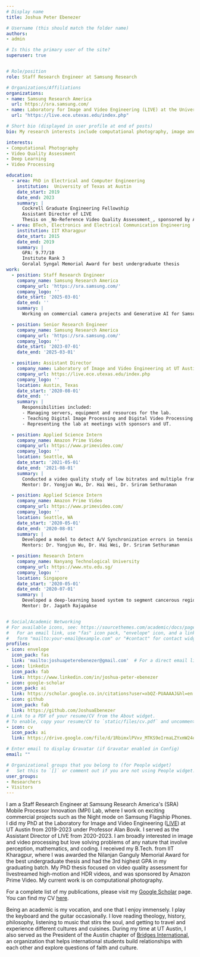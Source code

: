 ```yaml
---
# Display name
title: Joshua Peter Ebenezer

# Username (this should match the folder name)
authors:
- admin

# Is this the primary user of the site?
superuser: true


# Role/position
role: Staff Research Engineer at Samsung Research

# Organizations/Affiliations
organizations:
- name: Samsung Research America
  url: https://sra.samsung.com/
- name: Laboratory for Image and Video Engineering (LIVE) at the University of Texas at Austin
  url: "https://live.ece.utexas.edu/index.php"

# Short bio (displayed in user profile at end of posts)
bio: My research interests include computational photography, image and video quality assessment, and deep learning.

interests:
- Computational Photography
- Video Quality Assessment
- Deep Learning
- Video Processing

education:
  - area: PhD in Electrical and Computer Engineering
    institution:  University of Texas at Austin
    date_start: 2019
    date_end: 2023
    summary: |
      Cockrell Graduate Engineering Fellowship
      Assistant Director of LIVE
      Thesis on _No-Reference Video Quality Assessment_, sponsored by Amazon Prime Video. Supervised by [Prof Al Bovik]
  - area: BTech, Electronics and Electrical Communication Engineering
    institution: IIT Kharagpur
    date_start: 2015
    date_end: 2019
    summary: |
      GPA: 9.77/10
      Institute Rank 3
      Goralal Syngal Memorial Award for best undergraduate thesis
work:
  - position: Staff Research Engineer
    company_name: Samsung Research America
    company_url: 'https://sra.samsung.com/'
    company_logo: ''
    date_start: '2025-03-01'
    date_end: ''
    summary: |
      Working on commercial camera projects and Generative AI for Samsung Flagship Phones

  - position: Senior Research Engineer
    company_name: Samsung Research America
    company_url: 'https://sra.samsung.com/'
    company_logo: ''
    date_start: '2023-07-01'
    date_end: '2025-03-01'

  - position: Assistant Director
    company_name: Laboratory of Image and Video Engineering at UT Austin
    company_url: https://live.ece.utexas.edu/index.php
    company_logo: ''
    location: Austin, Texas
    date_start: '2020-08-01'
    date_end: ''
    summary: |
      Responsibilities included:
      - Managing servers, equipment and resources for the lab.
      - Teaching Digital Image Processing and Digital Video Processing classes.
      - Representing the lab at meetings with sponsors and UT.

  - position: Applied Science Intern
    company_name: Amazon Prime Video
    company_url: https://www.primevideo.com/
    company_logo: ''
    location: Seattle, WA
    date_start: '2021-05-01'
    date_end: '2021-08-01'
    summary: |
      Conducted a video quality study of low bitrates and multiple frame rates and resolutions with 750 videos and 95 participants.
      Mentor: Dr. Yongjun Wu, Dr. Hai Wei, Dr. Sriram Sethuraman

  - position: Applied Science Intern
    company_name: Amazon Prime Video
    company_url: https://www.primevideo.com/
    company_logo: ''
    location: Seattle, WA
    date_start: '2020-05-01'
    date_end: '2020-08-01'
    summary: |
      Developed a model to detect A/V Synchronization errors in tennis videos using audio and video 'special event' detectors built as deep learning networks.
      Mentors: Dr. Yongjun Wu, Dr. Hai Wei, Dr. Sriram Sethuraman

  - position: Research Intern
    company_name: Nanyang Technological University
    company_url: https://www.ntu.edu.sg/
    company_logo: ''
    location: Singapore
    date_start: '2020-05-01'
    date_end: '2020-07-01'
    summary: |
      Developed a deep-learning based system to segment cancerous regions of the skin.
      Mentor: Dr. Jagath Rajapakse


# Social/Academic Networking
# For available icons, see: https://sourcethemes.com/academic/docs/page-builder/#icons
#   For an email link, use "fas" icon pack, "envelope" icon, and a link in the
#   form "mailto:your-email@example.com" or "#contact" for contact widget.
profiles:
- icon: envelope
  icon_pack: fas
  link: 'mailto:joshuapeterebenezer@gmail.com'  # For a direct email link, use "mailto:test@example.org".
- icon: linkedin 
  icon_pack: fab
  link: https://www.linkedin.com/in/joshua-peter-ebenezer
- icon: google-scholar
  icon_pack: ai
  link: https://scholar.google.co.in/citations?user=xbQZ-PUAAAAJ&hl=en
- icon: github
  icon_pack: fab
  link: https://github.com/JoshuaEbenezer
# Link to a PDF of your resume/CV from the About widget.
# To enable, copy your resume/CV to `static/files/cv.pdf` and uncomment the lines below.
- icon: cv
  icon_pack: ai
  link: https://drive.google.com/file/d/1RbimxlPVxv_MTKS9eIrmaLZYxmW24oHj/view?usp=drive_link 

# Enter email to display Gravatar (if Gravatar enabled in Config)
email: ""

# Organizational groups that you belong to (for People widget)
#   Set this to `[]` or comment out if you are not using People widget.
user_groups:
- Researchers
- Visitors
---
```


I am a Staff Research Engineer at Samsung Research America's (SRA) Mobile Processor Innovation (MPI) Lab, where I work on exciting commercial projects such as the Night mode on Samsung Flagship Phones. I did my PhD at the Laboratory for Image and Video Engineering ([LIVE](https://live.ece.utexas.edu/)) at UT Austin from 2019-2023 under Professor Alan Bovik. I served as the Assistant Director of LIVE from 2020-2023. I am broadly interested in image and video processing but love solving problems of any nature that involve perception, mathematics, and coding. I received my B.Tech. from IIT Kharagpur, where I was awarded the Nilanjan Ganguly Memorial Award for the best undergraduate thesis and had the 3rd highest GPA in my graduating batch. My PhD thesis focused on video quality assessment for livestreamed high-motion and HDR videos, and was sponsored by Amazon Prime Video. My current work is on computational photography.

For a complete list of my publications, please visit my [Google Scholar](https://scholar.google.co.in/citations?user=xbQZ-PUAAAAJ&hl=en) page. You can find my CV [here](https://joshuaebenezer.github.io/files/CV.pdf).

Being an academic is my vocation, and one that I enjoy immensely. I play the keyboard and the guitar occasionally. I love reading theology, history, philosophy, listening to music that stirs the soul, and getting to travel and experience different cultures and cuisines. During my time at UT Austin, I also served as the President of the Austin chapter of [Bridges International](https://atxbridges.org/), an organization that helps international students build relationships with each other and explore questions of faith and culture. 


